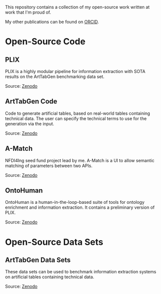This repository contains a collection of my open-source work written at work that I'm proud of.

My other publications can be found on [ORCID](https://orcid.org/0000-0002-7038-7971).

# Open-Source Code 
## PLIX
PLIX is a highly modular pipeline for information extraction with SOTA results on the ArtTabGen benchmarking data set.

Source: [Zenodo](https://zenodo.org/record/6597263)
## ArtTabGen Code 
Code to generate artificial tables, based on real-world tables containing technical data. The user can specify the technical terms to use for the generation via the input.

Source: [Zenodo](https://zenodo.org/record/6597257)
## A-Match
NFDI4Ing seed fund project lead by me. A-Match is a UI to allow semantic matching of parameters between two APIs.

Source: [Zenodo](https://zenodo.org/record/6641652)

## OntoHuman
OntoHuman is a human-in-the-loop-based suite of tools for ontology enrichment and information extraction.
It contains a preliminary version of PLIX.

Source: [Zenodo](https://zenodo.org/record/6783007)

# Open-Source Data Sets
## ArtTabGen Data Sets
These data sets can be used to benchmark information extraction systems on artificial tables containing technical data.

Source: [Zenodo](https://zenodo.org/record/6597241)
